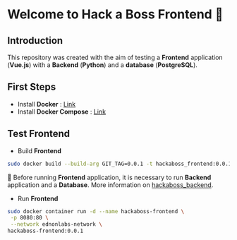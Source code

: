 # Welcome to Hack a Boss Frontend :whale2:

## Introduction

This repository was created with the aim of testing a **Frontend** application (**Vue.js**) with a **Backend** (**Python**) and a **database** (**PostgreSQL**).

## First Steps

* Install **Docker** : [Link](https://docs.docker.com/get-docker/)
* Install **Docker Compose** : [Link](https://docs.docker.com/compose/install/)

## Test Frontend

- Build **Frontend**

```bash
sudo docker build --build-arg GIT_TAG=0.0.1 -t hackaboss_frontend:0.0.1 -f image/Dockerfile .
```

:eyes: Before running **Frontend** application, it is necessary to run **Backend** application and  a **Database**. More information on [hackaboss_backend](https://github.com/masual/hackaboss_backend).

* Run **Frontend**

```bash
sudo docker container run -d --name hackaboss-frontend \
 -p 8080:80 \
 --network ednonlabs-network \
hackaboss-frontend:0.0.1
```